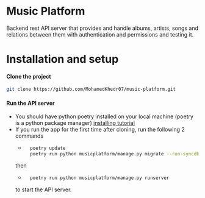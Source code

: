 # Music Platform
Backend rest API server that provides and handle albums, artists, songs and relations between them with authentication and permissions and testing it.

# Installation and setup

#### Clone the project


```Bash
git clone https://github.com/MohamedKhedr07/music-platform.git
```
#### Run the API server

   - You should have python poetry installed on your local machine (poetry is a python package manager) [installing tutorial](https://python-poetry.org/docs/)
   - If you run the app for the first time after cloning, run the following 2 commands
        - ```Bash
            poetry update
            poetry run python musicplatform/manage.py migrate --run-syncdb
            ```
        then
        - ```Bash
            poetry run python musicplatform/manage.py runserver
            ```
        to start the API server.
